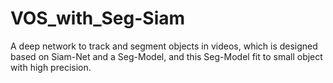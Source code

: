 # VOS_with_Seg-Siam
A deep network to track and segment objects in videos, which is designed based on Siam-Net and a Seg-Model, and this Seg-Model fit to small object with high precision.
